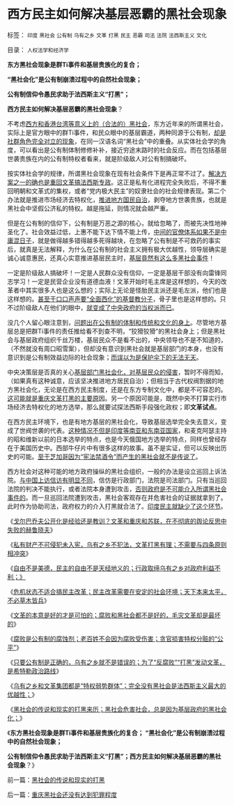 # 西方民主如何解决基层恶霸的黑社会现象

标签： `印度` `黑社会` `公有制` `乌有之乡` `文革` `打黑` `民主` `恶霸` `司法` `法院` `法西斯主义` `文化` 

目录： `人权法学和经济学`

**东方黑社会现象是群Ti事件和基层贵族化的复合；**

**“黑社会化”是公有制崩溃过程中的自然社会现象；**

**公有制信仰令愚民求助于法西斯主义“打黑”；**

**西方民主如何解决基层恶霸的黑社会现象**？

不考虑[西方和香港台湾等意义上的（合法的）黑社会](../../../2011/5/18/法办黑社会.md)，东方近年来的所谓黑社会，实际上是官方眼中的群Ti事件，和民众眼中的基层霸道，两种同源于公有制，[却是社群角色完全对立的现象](../../../2009/5/25/走出汉文化“公说公有理”的语言泥潭.md)，在同一汉语名词“黑社会”中的重叠。从实体社会学的角度，可以看出是公有制体制修修补补，接近穷途末路时的社会反应。而在包括基层世袭贵族在内的公有制特权者看来，就是阶级敌人对公有制搞破坏。

按实体社会学的规律，所谓黑社会现象在现有社会条件下是再正常不过了。[解决方案之一的确也是重回文革搞法西斯专政](../../../2012/3/18/乌有之乡是典型的黑社会.md)。这正是私有化进程完全失败后，不得不重回明朝和文革式的集权，或者“党内极大民主”的奴隶社会的社会规律表现。第二个办法就是推进市场经济去特权化，[推进地方国民自治](../../../2012/2/27/越来越多人意识到“多数人的暴政”，中国民主越来越近了.md)，剥夺地方世袭贵族，也就是黑社会中坚假公济私的特权。越是拖延，则情况就会越严重。

但是在公有制的信仰下，公有制是万恶之源的核心，就给忽略了，而被先决性地神圣化了。社会效益过低，上惠不能下达下情不能上传，[中间的官僚体系如果不是中庸混日子](../../../2011/11/11/公有制社会中的等级和财富的比例结构.md)，就是做得越多错得越多死得越块，在忽略了公有制是不可救药的事实后，就真是无法解释，为什么在公有制的社会主义拥有极大优越性，领导层确实是诚心诚意惠民，还真心实意推进基层民主时，[基层竟然有这么多黑社会事件](../../../2011/11/23/阶级斗争是公有制瓦解的社会表现.md)！

一定是阶级敌人搞破坏！一定是人民群众没有信仰，一定是基层干部没有向雷锋同志学习！一定是民营企业没有道德血液！文革开始时毛主席是这样想的，今天的改革者中其实很多人也是这么想的；实际上无论是怪胎民主派还是毛左派，他们也是这样想的。[甚至于口口声声要“全面西化”的基督教分子](../../../2011/7/18/明确美式民主优越性，否定“全面西化”.md)，骨子里也是这样想的。只不过阶级敌人在他们的眼中，[就变成了中央政府的当权派而已](../../../2010/7/22/想学会批评，就不要发泄.md)。

没几个人留心眼注意到，[问题出在公有制的体制和传统和文化的身上](../../../2011/10/30/脱离私有制的“民主”将毁于民粹冲击波.md)。尽管地方基层总是把群Ti事件的责任推给看不到查不明，“狡猾狡猾”的黑社会身上；但是黑社会与基层政府组织千丝万楼，基层民众不是看不出的，中央领导也不是不知道的，（不然就没有周口昭雪案），但却没有意识到黑社会就是基层部门的本身，也没有意识到是公有制效益边际的社会现象；[而误以为是保护伞下的无法无天](../../../2010/2/28/从专营权层层盘剥理解中国特色的黑社会.md)。

中央决策层是否真的关心[基层部门黑社会化，对基层民众的侵害](../../../2010/2/28/行政垄断的专营权与黑社会腐败的关系.md)，暂时不得而知，（如果真有这种诚意，应该坚决推进地方居民自治）；但相当于古代权阀割据的地方黑社会化，无论是在西方民主制度，还是在东方专制文化中，都是不可容忍的。[这可能就是重庆文革打黑的主要原](../../../2010/3/1/中国需要人权产权清晰的法治吗？.md)因。另一个原因可能是，既然中央不打算实行市场经济去特权化的地方选举，那么就要试探法西斯手段强化政权；即**文革试点**。

在西方民主环境下，也是有地方基层的黑社会化，导致基层选举完全失去意义，变成了世阀世袭的代表。[这种情况不但是印度等南亚和东南亚国家](../../../2010/8/26/菲律宾等所谓的“美式民主”.md)，和麦克阿瑟主持的昭和维新以前的日本选举的特点，也是今天俄国地方选举的特点，同样也曾经存在于美国历史中。西部牛仔片中有很多这样的故事。虽不是实证，但可以反映出历史的可能。[至于芝加哥因为“宪法禁酒令”而产生的黑社会就不是传说了](../../../2011/5/19/美国宪法荒唐缔造黑社会黄金时代.md)。

西方社会对这种可能的地方政府操纵的黑社会组织，一般的办法是设立巡回上诉法院。[与中国上访信访有明显不同](../../../2009/8/21/官官能相卫之疏不间亲.md)，信仿是行政部门，法院是司法部门。只有当巡回法院的判决不能执行，或者法院本身遭到攻击，[否则政府是不可能介入所谓黑社会事件的](../../../2011/6/8/西方的司法，警察权和黑社会.md)。而一旦巡回法院遭到攻击，黑社会客观存在并危害社会的证据就拿到了。此时作为协助司法，政府权力的介入打黑就合法了。[印度民主就缺少了这个环节](../../../2012/1/31/没有基层建设就没有政治本身，无论民主或专制.md)。

《[戈尔巴乔夫公开化是经验还是教训？文革和重庆和苏联，在不彻底的舆论反思中失败的赫鲁晓夫](../../../2012/3/16/戈尔巴乔夫公开化是经验还是教训？.md)》

《[私有财产不可侵犯未入宪，乌有之乡不犯法，文革打黑有理；不需要与四条原则相冲突](http://blog.sina.com.cn/s/blog_5563a64d0102dzwh.html)》

《[自由不是美德，民主的自由不是天经地义的；行政取缔乌有之乡对政府利益不利；》](../../../2012/3/16/自由不是美德，自由不是天经地义的.md)

《[危机状态不适合搞民主改革；民主改革需要在安定的社会环境；天下本来太平，不必草木皆兵](../../../2012/3/16/民主改革需要在安定的社会环境.md)》

《[文革的本意是好的才是可怕的；腐败和黑社会都不是好的，毛灾文革却是最坏的](../../../2012/3/17/文革的本意是好的，才是最可怕的.md)》

《[腐败是公有制的腐蚀剂；老百姓不会因为腐败受伤害；贪官损害特权分赃的“公平”](../../../2012/3/18/贪官腐败伤害了公有制，但伤害老百姓的利益了吗？.md)》

《[只要公有制是正确的，乌有之乡就不是错误的；为了“反腐败”“打黑”发动文革，是希特勒政治路线](../../../2012/3/18/乌有之乡是典型的黑社会.md)》

《[乌有之乡和文革集团都是“特权弱势群体”；完全没有黑社会是法西斯主义最大的优越性；](../../../2012/3/19/没有黑社会者的优越性.md)》

《[黑社会的传说和现实的打黑来历；黑社会危害社会，总是因为基层政府的黑社会化；](../../../2012/3/19/黑社会的传说和现实的打黑.md)》

《**东方黑社会现象是群Ti事件和基层贵族化的复合； “黑社会化”是公有制崩溃过程中的自然社会现象；**

**公有制信仰令愚民求助于法西斯主义“打黑”；西方民主如何解决基层恶霸的黑社会现象**？》

前一篇：[黑社会的传说和现实的打黑](../../../2012/3/19/黑社会的传说和现实的打黑.md)

后一篇：[重庆黑社会还没有达到犯罪程度](../../../2012/3/19/重庆黑社会还没有达到犯罪程度.md)